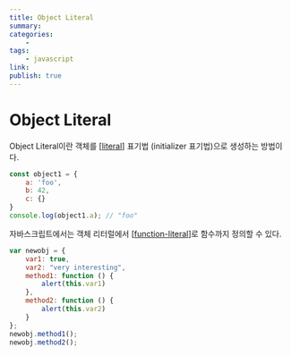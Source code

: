 ```yaml
---
title: Object Literal
summary: 
categories:
    - 
tags:
    - javascript
link: 
publish: true
---
```


# Object Literal

Object Literal이란 객체를 [[literal]] 표기법 (initializer 표기법)으로 생성하는 방법이다.

```javascript
const object1 = {
    a: 'foo',
    b: 42,
    c: {}
}
console.log(object1.a); // "foo"
```

자바스크립트에서는 객체 리터럴에서 [[function-literal]]로 함수까지 정의할 수 있다.

```javascript
var newobj = {
    var1: true,
    var2: "very interesting",
    method1: function () {
        alert(this.var1)
    },
    method2: function () {
        alert(this.var2)
    }
};
newobj.method1();
newobj.method2();
```

[//begin]: # "Autogenerated link references for markdown compatibility"
[literal]: ../../computer-engineering/literal.md "Literal"
[function-literal]: function-literal.md "Function Literal"
[//end]: # "Autogenerated link references"